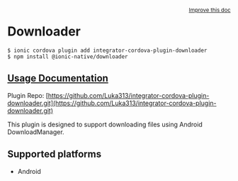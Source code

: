 <a style="float:right;font-size:12px;" href="http://github.com/ionic-team/ionic-native/edit/master/src/@ionic-native/plugins/downloader/index.ts#L64">
  Improve this doc
</a>

# Downloader

```
$ ionic cordova plugin add integrator-cordova-plugin-downloader
$ npm install @ionic-native/downloader
```

## [Usage Documentation](https://ionicframework.com/docs/native/downloader/)

Plugin Repo: [https://github.com/Luka313/integrator-cordova-plugin-downloader.git](https://github.com/Luka313/integrator-cordova-plugin-downloader.git)

This plugin is designed to support downloading files using Android DownloadManager.

## Supported platforms

- Android
  


